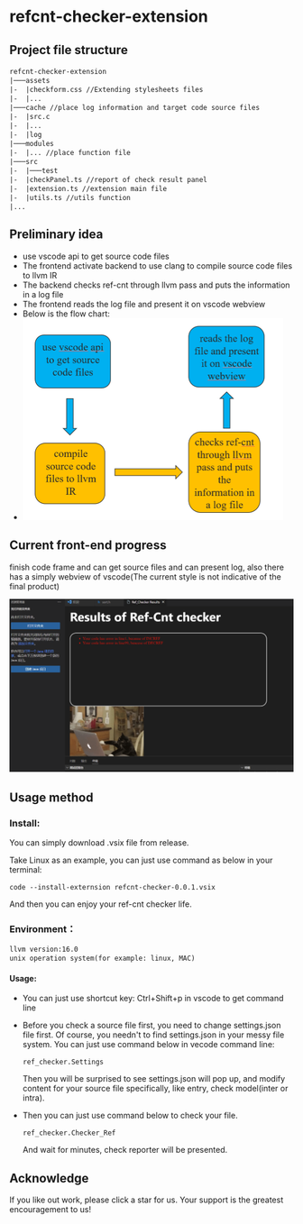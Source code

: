 # refcnt-checker-extension

## Project file structure   

```
refcnt-checker-extension
|───assets
|-  |checkform.css //Extending stylesheets files
|-	|...
|───cache //place log information and target code source files
|-	|src.c
|-	|...
|-	|log
|───modules
|-	|... //place function file
|───src
|-	|───test
|-	|checkPanel.ts //report of check result panel
|-	|extension.ts //extension main file
|-	|utils.ts //utils function
|...
```

## Preliminary idea

- use vscode api to get source code files
- The frontend activate backend to use clang to compile source code files to llvm IR
- The backend checks ref-cnt through llvm pass and puts the information in a log file
- The frontend reads the log file and present it on vscode webview
- Below is the flow chart:
- <img src="./README.assets/image-20230416214618652.png" alt="image-20230416214618652" style="zoom:50%;" />

## Current front-end progress

finish code frame and can get source files and can present log, also there has a simply webview of vscode(The current style is not indicative of the final product)

![image-20230416215852233](./README.assets/image-20230416215852233.png)

## Usage method

### Install:

You can simply download .vsix file from release.

Take Linux as an example, you can just use command as below in your terminal:

```shell
code --install-externsion refcnt-checker-0.0.1.vsix
```

And then you can enjoy your ref-cnt checker life.

### Environment：

```shell
llvm version:16.0
unix operation system(for example: linux, MAC)
```

#### Usage:

- You can just use shortcut key: Ctrl+Shift+p in vscode to get command line

- Before you check a source file first, you need to change settings.json file first. Of course, you needn't to find settings.json in your messy file system. You can just use command below in vecode command line:

  ```shell
  ref_checker.Settings
  ```

  Then you will be surprised to see settings.json will pop up, and modify content for your source file specifically, like entry, check model(inter or intra).

- Then you can just use command below to check your file.

  ```shell
  ref_checker.Checker_Ref
  ```

  And wait for minutes, check reporter will be presented.

## Acknowledge

If you like out work, please click a star for us. Your support is the greatest encouragement to us!

